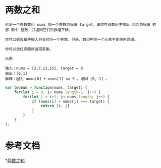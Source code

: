 # 两数之和

````
给定一个整数数组 nums 和一个整数目标值 target，请你在该数组中找出 和为目标值 的那 两个 整数，并返回它们的数组下标。

你可以假设每种输入只会对应一个答案。但是，数组中同一个元素不能使用两遍。

你可以按任意顺序返回答案。

示例

输入：nums = [2,7,11,15], target = 9
输出：[0,1]
解释：因为 nums[0] + nums[1] == 9 ，返回 [0, 1] 。

````

```js
var twoSum = function(nums, target) {
    for(let i = 0; i< nums.length-1; i++) {
        for(let j = i+1; j< nums.length; j++) {
            if (nums[i] + nums[j] === target) {
                return [i, j]
            }
        }
    }
};
```

# 参考文档

*[两数之和](https://leetcode-cn.com/problems/two-sum/)




